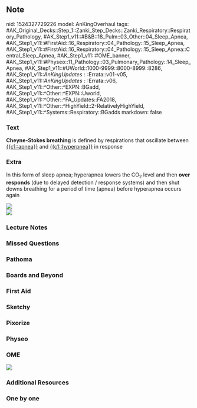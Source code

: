 ## Note
nid: 1524327729226
model: AnKingOverhaul
tags: #AK_Original_Decks::Step_1::Zanki_Step_Decks::Zanki_Respiratory::Respiratory_Pathology, #AK_Step1_v11::#B&B::18_Pulm::03_Other::04_Sleep_Apnea, #AK_Step1_v11::#FirstAid::16_Respiratory::04_Pathology::15_Sleep_Apnea, #AK_Step1_v11::#FirstAid::16_Respiratory::04_Pathology::15_Sleep_Apnea::Central_Sleep_Apnea, #AK_Step1_v11::#OME_banner, #AK_Step1_v11::#Physeo::11_Pathology::03_Pulmonary_Pathology::14_Sleep_Apnea, #AK_Step1_v11::#UWorld::1000-9999::8000-8999::8286, #AK_Step1_v11::$AnKingUpdates::$Errata::v01-v05, #AK_Step1_v11::$AnKingUpdates::$Errata::v06, #AK_Step1_v11::^Other::^EXPN::BGadd, #AK_Step1_v11::^Other::^EXPN::Uworld, #AK_Step1_v11::^Other::^FA_Updates::FA2018, #AK_Step1_v11::^Other::^HighYield::2-RelativelyHighYield, #AK_Step1_v11::^Systems::Respiratory::BGadds
markdown: false

### Text
<b>Cheyne-Stokes breathing</b> is defined by respirations that
oscillate between <u>{{c1::apnea}}</u> and <u>{{c1::hyperpnea}}</u>
in response

### Extra
In this form of sleep <span data-markjs="true" class=
"amboss-mark amboss-mark-single" data-phrase-id="Mx0MCR"
data-phrase-term="apnea" id="mark-7">apnea</span>; hyperapnea
lowers the <span data-markjs="true" class=
"amboss-mark amboss-mark-single" data-phrase-id="Npa-pl"
data-phrase-term="CO2" id="mark-9">C</span>O<sub>2</sub> level and
then <b>over responds</b> (due to delayed detection / response
systems) and then shut downs breathing for a period of time
(<span data-markjs="true" class="amboss-mark amboss-mark-single"
data-phrase-id="Mx0MCR" data-phrase-term="apnea" id=
"mark-8">apnea</span>) before hyperapnea occurs again
<div>
  <b><img src="paste-179791625977857.jpg" draggable="false"></b>
</div>
<div>
  <b><img src="paste-1282631853408257.jpg" draggable="false"></b>
</div>

### Lecture Notes


### Missed Questions


### Pathoma


### Boards and Beyond


### First Aid


### Sketchy


### Pixorize


### Physeo


### OME
<div class="ome-widget">
  <a href="https://onlinemeded.org?ref=anki"><img src=
  "_OME_AnkiFlashcards_General_7.png"></a>
</div>

### Additional Resources


### One by one

